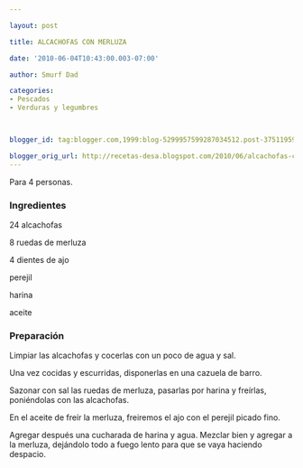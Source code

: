 ```yaml
---

layout: post

title: ALCACHOFAS CON MERLUZA

date: '2010-06-04T10:43:00.003-07:00'

author: Smurf Dad

categories:
- Pescados
- Verduras y legumbres



blogger_id: tag:blogger.com,1999:blog-5299957599287034512.post-3751195946832549826

blogger_orig_url: http://recetas-desa.blogspot.com/2010/06/alcachofas-con-merluza.html
---
```


Para 4 personas.

<h3>Ingredientes</h3>

24 alcachofas

8 ruedas de merluza

4 dientes de ajo

perejil

harina

aceite

<h3>Preparación</h3>

Limpiar las alcachofas y cocerlas con un poco de agua y sal.

Una vez cocidas y escurridas, disponerlas en una cazuela de barro.

Sazonar con sal las ruedas de merluza, pasarlas por harina y freírlas, poniéndolas con las alcachofas.

En el aceite de freír la merluza, freiremos el ajo con el perejil picado fino.

Agregar después una cucharada de harina y agua. Mezclar bien y agregar a la merluza, dejándolo todo a fuego lento para que se vaya haciendo despacio.